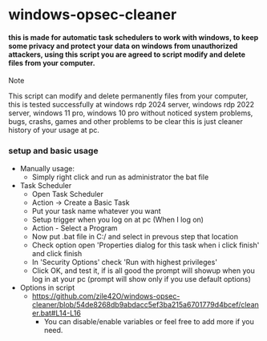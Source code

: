 # windows-opsec-cleaner

#### this is made for automatic task schedulers to work with windows, to keep some privacy and protect your data on windows from unauthorized attackers, using this script you are agreed to script modify and delete files from your computer.
> [!NOTE]  
> This script can modify and delete permanently files from your computer, this is tested successfully at windows rdp 2024 server, windows rdp 2022 server, windows 11 pro, windows 10 pro without noticed system problems, bugs, crashs, games and other problems
> to be clear this is just cleaner history of your usage at pc.

### setup and basic usage

* Manually usage:
  * Simply right click and run as administrator the bat file
* Task Scheduler
  * Open Task Scheduler
  * Action -> Create a Basic Task
  * Put your task name whatever you want
  * Setup trigger when you log on at pc (When I log on)
  * Action - Select a Program
  * Now put .bat file in C:/ and select in prevous step that location
  * Check option open 'Properties dialog for this task when i click finish' and click finish
  * In 'Security Options' check 'Run with highest privileges'
  * Click OK, and test it, if is all good the prompt will showup when you log in at your pc (prompt will show only if you use default options)
* Options in script
  * https://github.com/zile42O/windows-opsec-cleaner/blob/54de8268db9abdacc5ef3ba215a6701779d4bcef/cleaner.bat#L14-L16
    * You can disable/enable variables or feel free to add more if you need.
